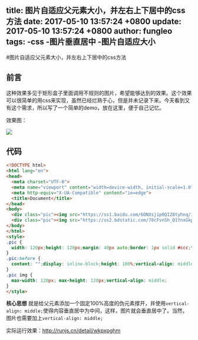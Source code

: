 title: 图片自适应父元素大小，并左右上下居中的css方法
date: 2017-05-10 13:57:24 +0800
update: 2017-05-10 13:57:24 +0800
author: fungleo
tags:
    -css
    -图片垂直居中
    -图片自适应大小
---

#图片自适应父元素大小，并左右上下居中的css方法

## 前言

这种效果多见于矩形盒子里面调用不规则的图片，希望能够达到的效果。这个效果可以很简单的用css来实现，虽然已经烂熟于心，但是并未记录下来。今天看到又有这个需求，所以写了一个简单的demo，放在这里，便于自己记忆。

效果图：

![](https://raw.githubusercontent.com/fengcms/articles/master/image/fb/7ab6fda20ae59bcb7a511d89ccfe52.png)
## 代码

```html
<!DOCTYPE html>
<html lang="en">
<head>
  <meta charset="UTF-8">
  <meta name="viewport" content="width=device-width, initial-scale=1.0">
  <meta http-equiv="X-UA-Compatible" content="ie=edge">
  <title>Document</title>
</head>
<body>
  <div class="pic"><img src="https://ss1.baidu.com/6ONXsjip0QIZ8tyhnq/it/u=1438475101,354016904&fm=58" alt=""></div>
  <div class="pic"><img src="https://ss2.bdstatic.com/70cFvnSh_Q1YnxGkpoWK1HF6hhy/it/u=2201558756,12364836&fm=111&gp=0.jpg" alt=""></div>
</body>
</html>
<style>
.pic {
  width: 120px;height: 120px;margin: 40px auto;border: 1px solid #ccc;text-align: center;padding: 5px;
}
.pic:before {
  content: "";display: inline-block;height: 100%;vertical-align: middle;width: 0;
}
.pic img {
  max-width: 120px; max-height: 120px;vertical-align: middle;
}
</style>
```

**核心思想** 就是给父元素添加一个固定100%高度的伪元素撑开，并使用`vertical-align: middle;`使得内容垂直居中为中间，这样，图片就会垂直居中了。当然，图片也需要加上`vertical-align: middle;`

实际运行效果：http://runjs.cn/detail/wkpxpghm